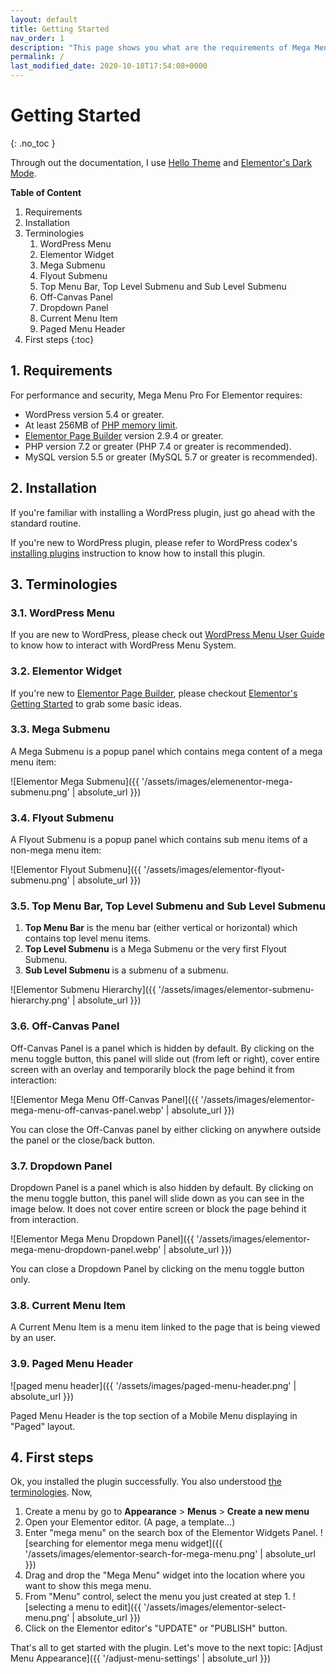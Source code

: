 ```yaml
---
layout: default
title: Getting Started
nav_order: 1
description: "This page shows you what are the requirements of Mega Menu Pro for Elementor and its basic concepts to help you get started quickly."
permalink: /
last_modified_date: 2020-10-18T17:54:08+0000
---
```


# Getting Started
{: .no_toc }

Through out the documentation, I use [Hello Theme](https://elementor.com/hello-theme/?ref=17235) and [Elementor's Dark Mode](https://elementor.com/help/dark-mode/?ref=17235).

**Table of Content**

1. Requirements
2. Installation
3. Terminologies
    1. WordPress Menu
    2. Elementor Widget
    3. Mega Submenu
    4. Flyout Submenu
    5. Top Menu Bar, Top Level Submenu and Sub Level Submenu
    6. Off-Canvas Panel
    7. Dropdown Panel
    8. Current Menu Item
    9. Paged Menu Header
4. First steps
{:toc}

## 1. Requirements

For performance and security, Mega Menu Pro For Elementor requires:

* WordPress version 5.4 or greater.
* At least 256MB of [PHP memory limit](https://wordpress.org/support/article/editing-wp-config-php/#increasing-memory-allocated-to-php).
* [Elementor Page Builder](https://elementor.com/?ref=17235) version 2.9.4 or greater.
* PHP version 7.2 or greater (PHP 7.4 or greater is recommended).
* MySQL version 5.5 or greater (MySQL 5.7 or greater is recommended).

## 2. Installation

If you're familiar with installing a WordPress plugin, just go ahead with the standard routine.

If you're new to WordPress plugin, please refer to WordPress codex's [installing plugins](https://wordpress.org/support/article/managing-plugins/#installing-plugins) instruction to know how to install this plugin.

## 3. Terminologies

### 3.1. WordPress Menu

If you are new to WordPress, please check out [WordPress Menu User Guide](https://codex.wordpress.org/WordPress_Menu_User_Guide) to know how to interact with WordPress Menu System.

### 3.2. Elementor Widget

If you're new to [Elementor Page Builder](https://elementor.com/?ref=17235), please checkout [Elementor's Getting Started](https://elementor.com/getting-started/?ref=17235) to grab some basic ideas.

### 3.3. Mega Submenu

A Mega Submenu is a popup panel which contains mega content of a mega menu item:

![Elementor Mega Submenu]({{ '/assets/images/elemenentor-mega-submenu.png' | absolute_url }})

### 3.4. Flyout Submenu

A Flyout Submenu is a popup panel which contains sub menu items of a non-mega menu item:

![Elementor Flyout Submenu]({{ '/assets/images/elementor-flyout-submenu.png' | absolute_url }})

### 3.5. Top Menu Bar, Top Level Submenu and Sub Level Submenu

1. **Top Menu Bar** is the menu bar (either vertical or horizontal) which contains top level menu items.
2. **Top Level Submenu** is a Mega Submenu or the very first Flyout Submenu.
3. **Sub Level Submenu** is a submenu of a submenu.

![Elementor Submenu Hierarchy]({{ '/assets/images/elementor-submenu-hierarchy.png' | absolute_url }})

### 3.6. Off-Canvas Panel

Off-Canvas Panel is a panel which is hidden by default. By clicking on the menu toggle button, this panel will slide out (from left or right), cover entire screen with an overlay and temporarily block the page behind it from interaction:

![Elementor Mega Menu Off-Canvas Panel]({{ '/assets/images/elementor-mega-menu-off-canvas-panel.webp' | absolute_url }})

You can close the Off-Canvas panel by either clicking on anywhere outside the panel or the close/back button.

### 3.7. Dropdown Panel

Dropdown Panel is a panel which is also hidden by default. By clicking on the menu toggle button, this panel will slide down as you can see in the image below. It does not cover entire screen or block the page behind it from interaction.

![Elementor Mega Menu Dropdown Panel]({{ '/assets/images/elementor-mega-menu-dropdown-panel.webp' | absolute_url }})

You can close a Dropdown Panel by clicking on the menu toggle button only.

### 3.8. Current Menu Item

A Current Menu Item is a menu item linked to the page that is being viewed by an user.

### 3.9. Paged Menu Header

![paged menu header]({{ '/assets/images/paged-menu-header.png' | absolute_url }})

Paged Menu Header is the top section of a Mobile Menu displaying in "Paged" layout.

## 4. First steps

Ok, you installed the plugin successfully. You also understood [the terminologies](#3-terminologies). Now,

1. Create a menu by go to **Appearance** > **Menus** > **Create a new menu**
2. Open your Elementor editor. (A page, a template...)
3. Enter "mega menu" on the search box of the Elementor Widgets Panel.
![searching for elementor mega menu widget]({{ '/assets/images/elementor-search-for-mega-menu.png' | absolute_url }})
4. Drag and drop the "Mega Menu" widget into the location where you want to show this mega menu.
5. From "Menu" control, select the menu you just created at step 1.
![selecting a menu to edit]({{ '/assets/images/elementor-select-menu.png' | absolute_url }})
6. Click on the Elementor editor's "UPDATE" or "PUBLISH" button.

That's all to get started with the plugin. Let's move to the next topic: [Adjust Menu Appearance]({{ '/adjust-menu-settings' | absolute_url }})

